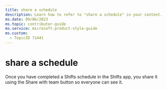 ```yaml
---
title: share a schedule
description: Learn how to refer to "share a schedule" in your content.
ms.date: 09/06/2023
ms.topic: contributor-guide
ms.service: microsoft-product-style-guide
ms.custom:
  - TopicID 71441
---
```



# share a schedule

Once you have completed a Shifts schedule in the Shifts app, you share it using the Share with team button so everyone can see it.

